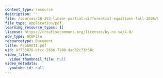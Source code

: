 ```yaml
---
content_type: resource
description: ''
file: /courses/18-303-linear-partial-differential-equations-fall-2006/8f735076bfcc56867888dad32c73b58c_ProbHEII.pdf
file_type: application/pdf
learning_resource_types: []
license: https://creativecommons.org/licenses/by-nc-sa/4.0/
ocw_type: OCWFile
resourcetype: Document
title: ProbHEII.pdf
uid: 8f735076-bfcc-5686-7888-dad32c73b58c
video_files:
  video_thumbnail_file: null
video_metadata:
  youtube_id: null
---
```


